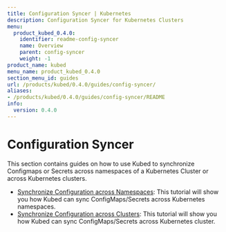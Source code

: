 ```yaml
---
title: Configuration Syncer | Kubernetes
description: Configuration Syncer for Kubernetes Clusters
menu:
  product_kubed_0.4.0:
    identifier: readme-config-syncer
    name: Overview
    parent: config-syncer
    weight: -1
product_name: kubed
menu_name: product_kubed_0.4.0
section_menu_id: guides
url: /products/kubed/0.4.0/guides/config-syncer/
aliases:
- /products/kubed/0.4.0/guides/config-syncer/README
info:
  version: 0.4.0
---
```


# Configuration Syncer

This section contains guides on how to use Kubed to synchronize Configmaps or Secrets across namespaces of a Kubernetes Cluster or across Kubernetes clusters.

- [Synchronize Configuration across Namespaces](/products/kubed/0.4.0/guides/config-syncer/intra-cluster): This tutorial will show you how Kubed can sync ConfigMaps/Secrets across Kubernetes namespaces.
- [Synchronize Configuration across Clusters](/products/kubed/0.4.0/guides/config-syncer/inter-cluster): This tutorial will show you how Kubed can sync ConfigMaps/Secrets across Kubernetes cluster.
